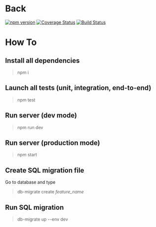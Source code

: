# Back

[![npm version](https://badge.fury.io/js/npm.svg)](https://badge.fury.io/js/npm) [![Coverage Status](https://coveralls.io/repos/github/xebia-france/xskillz-v2/badge.svg?branch=master)](https://coveralls.io/github/xebia-france/xskillz-v2?branch=master) [![Build Status](https://travis-ci.org/xebia-france/xskillz-v2.svg?branch=master)](https://travis-ci.org/xebia-france/xskillz-v2)

# How To

## Install all dependencies

>npm i

## Launch all tests (unit, integration, end-to-end)

>npm test

## Run server (dev mode)

>npm run dev

## Run server (production mode)

>npm start

## Create SQL migration file

Go to database and type

>db-migrate create *feature_name*

## Run SQL migration

>db-migrate up --env dev
